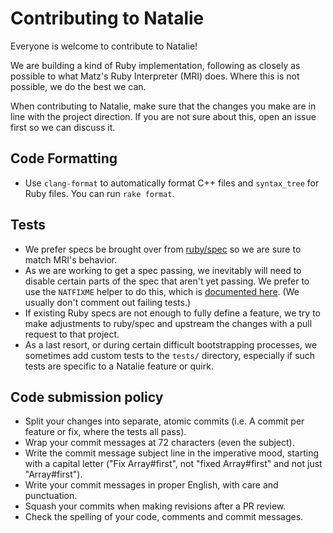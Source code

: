 # Contributing to Natalie

Everyone is welcome to contribute to Natalie!

We are building a kind of Ruby implementation, following as closely as possible to what Matz's
Ruby Interpreter (MRI) does. Where this is not possible, we do the best we can.

When contributing to Natalie, make sure that the changes you make are in line with the project
direction. If you are not sure about this, open an issue first so we can discuss it.

## Code Formatting

- Use `clang-format` to automatically format C++ files and `syntax_tree` for Ruby files. You can run `rake format`.

## Tests

- We prefer specs be brought over from [ruby/spec](https://github.com/ruby/spec) so we are sure
  to match MRI's behavior.
- As we are working to get a spec passing, we inevitably will need to disable certain
  parts of the spec that aren't yet passing. We prefer to use the `NATFIXME` helper to do this,
  which is [documented here](https://github.com/natalie-lang/natalie/blob/master/test/support/spec.rb#L1448).
  (We usually don't comment out failing tests.)
- If existing Ruby specs are not enough to fully define a feature, we try to make adjustments
  to ruby/spec and upstream the changes with a pull request to that project.
- As a last resort, or during certain difficult bootstrapping processes, we sometimes add
  custom tests to the `tests/` directory, especially if such tests are specific to a Natalie
  feature or quirk.

## Code submission policy

- Split your changes into separate, atomic commits (i.e. A commit per feature or fix, where the
  tests all pass).
- Wrap your commit messages at 72 characters (even the subject).
- Write the commit message subject line in the imperative mood, starting with a capital letter
  ("Fix Array#first", not "fixed Array#first" and not just "Array#first").
- Write your commit messages in proper English, with care and punctuation.
- Squash your commits when making revisions after a PR review.
- Check the spelling of your code, comments and commit messages.
